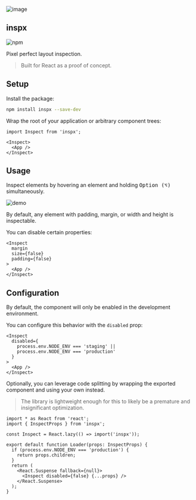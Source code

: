 ![image](/www/public/og.png)

## inspx

![npm](https://img.shields.io/npm/v/inspx?style=flat&colorA=000000&colorB=000000)

Pixel perfect layout inspection.

> Built for React as a proof of concept.

## Setup

Install the package:

```sh
npm install inspx --save-dev
```

Wrap the root of your application or arbitrary component trees:

```tsx
import Inspect from 'inspx';

<Inspect>
  <App />
</Inspect>
```

## Usage

Inspect elements by hovering an element and holding <kbd>Option (⌥)</kbd> simultaneously.

![demo](/public/demo.gif)

By default, any element with padding, margin, or width and height is inspectable.

You can disable certain properties:

```tsx
<Inspect 
  margin 
  size={false} 
  padding={false}
>
  <App />
</Inspect>
```

## Configuration

By default, the component will only be enabled in the development environment.

You can configure this behavior with the `disabled` prop:

```tsx
<Inspect
  disabled={
    process.env.NODE_ENV === 'staging' || 
    process.env.NODE_ENV === 'production'
  }
>
  <App />
</Inspect>
```

Optionally, you can leverage code splitting by wrapping the exported component and using your own instead.

> The library is lightweight enough for this to likely be a premature and insignificant optimization.

```tsx
import * as React from 'react';
import { InspectProps } from 'inspx';

const Inspect = React.lazy(() => import('inspx'));

export default function Loader(props: InspectProps) {
  if (process.env.NODE_ENV === 'production') {
    return props.children;
  }
  return (
    <React.Suspense fallback={null}>
      <Inspect disabled={false} {...props} />
    </React.Suspense>
  );
}
```
